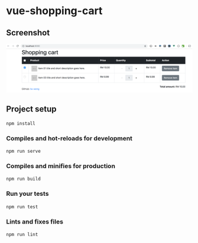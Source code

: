 # vue-shopping-cart

## Screenshot
![Vue Shopping cart demo](https://github.com/tw-wong/vue-shopping-cart/blob/master/screenshot/demo.png)


## Project setup
```
npm install
```

### Compiles and hot-reloads for development
```
npm run serve
```

### Compiles and minifies for production
```
npm run build
```

### Run your tests
```
npm run test
```

### Lints and fixes files
```
npm run lint
```
